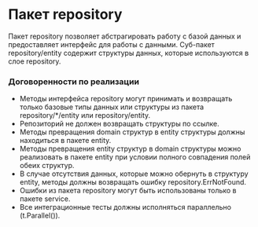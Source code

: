 # Пакет repository

Пакет repository позволяет абстрагировать работу с базой данных и предоставляет интерфейс для работы с данными.
Суб-пакет repository/entity содержит структуры данных, которые используются в слое repository.

### Договоренности по реализации

- Методы интерфейса repository могут принимать и возвращать только базовые типы данных или структуры из пакета
  repository/*/entity или repository/entity.
- Репозиторий не должен возвращать структуры по ссылке.
- Методы превращения domain структур в entity структуры должны находиться в пакете entity.
- Методы превращения entity структур в domain структуры можно реализовать в пакете entity
  при условии полного совпадения полей обеих структур.
- В случае отсутствия данных, которые можно обернуть в структуру entity, методы должны возвращать ошибку
  repository.ErrNotFound.
- Ошибки из пакета repository могут быть использованы только в пакете service.
- Все интеграционные тесты должны исполняться параллельно (t.Parallel()).